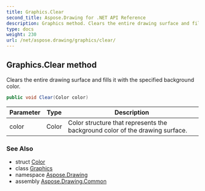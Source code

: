 ```yaml
---
title: Graphics.Clear
second_title: Aspose.Drawing for .NET API Reference
description: Graphics method. Clears the entire drawing surface and fills it with the specified background color
type: docs
weight: 230
url: /net/aspose.drawing/graphics/clear/
---
```

## Graphics.Clear method

Clears the entire drawing surface and fills it with the specified background color.

```csharp
public void Clear(Color color)
```

| Parameter | Type | Description |
| --- | --- | --- |
| color | Color | Color structure that represents the background color of the drawing surface. |

### See Also

* struct [Color](../../color/)
* class [Graphics](../)
* namespace [Aspose.Drawing](../../graphics/)
* assembly [Aspose.Drawing.Common](../../../)


